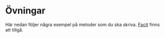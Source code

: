 # Övningar
Här nedan följer några exempel på metoder som du ska skriva. [Facit](Facit.md) finns att tillgå.



